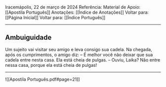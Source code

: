 Iracemápolis, 22 de março de 2024
Referência:
Material de Apoio: [[Apostila Português]]
Anotações: [[Índice de Anotações]]
Voltar para: [[Página Inicial]]
Voltar para: [[Índice Português]]
___________________
## Ambuiguidade
Um sujeito vai visitar seu amigo e leva consigo sua cadela. Na chegada, após os cumprimentos, o amigo diz: – É melhor você não deixar que sua cadela entre nesta casa. Ela está cheia de pulgas. – Ouviu, Laika? Não entre nessa casa, porque ela está cheia de pulgas!

___________________

![[Apostila Português.pdf#page=21]]
